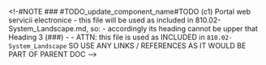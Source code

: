 <!-#NOTE ### #TODO_update_component_name#TODO (c1) Portal web servicii electronice
    - this file will be used as included in 810.02-System_Landscape.md, so:
    - accordingly its heading cannot be upper that Heading 3 (###)
    - - ATTN: this file is used as INCLUDED in `810.02-System_Landscape` SO USE ANY LINKS / REFERENCES AS IT WOULD BE PART OF PARENT DOC
-->







